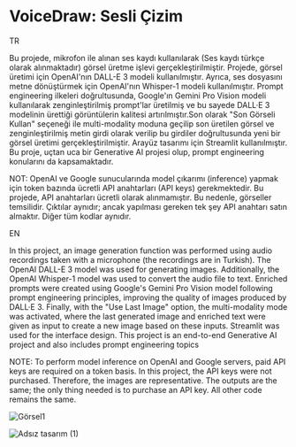 # VoiceDraw: Sesli Çizim

TR

Bu projede, mikrofon ile alınan ses kaydı kullanılarak (Ses kaydı türkçe olarak alınmaktadır) görsel üretme işlevi gerçekleştirilmiştir. Projede, görsel üretimi için OpenAI'nın DALL-E 3 modeli kullanılmıştır. Ayrıca, ses dosyasını metne dönüştürmek için OpenAI'nın Whisper-1 modeli kullanılmıştır. Prompt engineering ilkeleri doğrultusunda, Google'ın Gemini Pro Vision modeli kullanılarak zenginleştirilmiş prompt'lar üretilmiş ve bu sayede DALL·E 3 modelinin ürettiği görüntülerin kalitesi artırılmıştır.Son olarak "Son Görseli Kullan" seçeneği ile multi-modality moduna geçilip son üretilen görsel ve zenginleştirilmiş metin girdi olarak verilip bu girdiler doğrultusunda yeni bir görsel üretimi gerçekleştirilmiştir. Arayüz tasarımı için Streamlit kullanılmıştır. Bu proje, uçtan uca bir Generative AI projesi olup, prompt engineering konularını da kapsamaktadır.

NOT: OpenAI ve Google sunucularında model çıkarımı (inference) yapmak için token bazında ücretli API anahtarları (API keys) gerekmektedir. Bu projede, API anahtarları ücretli olarak alınmamıştır. Bu nedenle, görseller temsilidir. Çıktılar aynıdır; ancak yapılması gereken tek şey API anahtarı satın almaktır. Diğer tüm kodlar aynıdır.

EN

In this project, an image generation function was performed using audio recordings taken with a microphone (the recordings are in Turkish). The OpenAI DALL-E 3 model was used for generating images. Additionally, the OpenAI Whisper-1 model was used to convert the audio file to text. Enriched prompts were created using Google's Gemini Pro Vision model following prompt engineering principles, improving the quality of images produced by DALL·E 3. Finally, with the "Use Last Image" option, the multi-modality mode was activated, where the last generated image and enriched text were given as input to create a new image based on these inputs. Streamlit was used for the interface design. This project is an end-to-end Generative AI project and also includes prompt engineering topics

NOTE: To perform model inference on OpenAI and Google servers, paid API keys are required on a token basis. In this project, the API keys were not purchased. Therefore, the images are representative. The outputs are the same; the only thing needed is to purchase an API key. All other code remains the same.


![Görsel1](https://github.com/user-attachments/assets/27051b29-fd55-4fb5-8c26-994b5f574c59)

![Adsız tasarım (1)](https://github.com/user-attachments/assets/2157b14e-cd9a-4ae2-914f-0ddbb077be7f)

